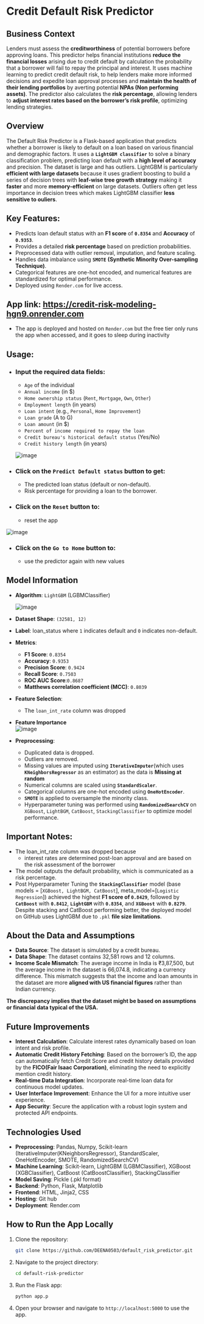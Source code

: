 # Credit Default Risk Predictor

## Business Context
Lenders must assess the **creditworthiness** of potential borrowers before approving loans. This predictor helps financial institutions **reduce the financial losses** arising due to credit default by calculation the probability that a borrower will fail to repay the principal and interest. It uses machine learning to predict credit default risk, to help lenders make more informed decisions and expedite loan approval processes and **maintain the health of their lending portfolios** by averting potential **NPAs (Non performing assets)**.
The predictor also calculates the **risk percentage**, allowing lenders to **adjust interest rates based on the borrower’s risk profile**, optimizing lending strategies.
  
## Overview
The Default Risk Predictor is a Flask-based application that predicts whether a borrower is likely to default on a loan based on various financial and demographic factors. It uses a **`LightGBM classifier`** to solve a binary classification problem, predicting loan default with a **high level of accuracy** and precision.
The dataset is large and has outliers. LightGBM is particularly **efficient with large datasets** because it uses gradient boosting to build a series of decision trees with **leaf-wise tree growth strategy** making it **faster** and more **memory-efficient** on large datasets. Outliers often get less importance in decision trees which makes LightGBM classifier **less sensitive to ouliers**. 

## Key Features:
* Predicts loan default status with an **F1 score** of **`0.8354`** and **Accuracy** of **`0.9353`**.
* Provides a detailed **risk percentage** based on prediction probabilities.
* Preprocessed data with outlier removal, imputation, and feature scaling.
* Handles data imbalance using **`SMOTE`** **(Synthetic Minority Over-sampling Technique)**.
* Categorical features are one-hot encoded, and numerical features are standardized for optimal performance.
* Deployed using `Render.com` for live access.

## App link: https://credit-risk-modeling-hgn9.onrender.com
* The app is deployed and hosted on `Render.com` but the free tier only runs the app when accessed, and it goes to sleep during inactivity

## Usage:
* ### Input the required data fields:
  * `Age` of the individual
  * `Annual income` (in $)
  * `Home ownership status` (`Rent`, `Mortgage`, `Own`, `Other`)
  * `Employment length` (in years)
  * `Loan intent` (e.g., `Personal`, `Home Improvement`)
  * `Loan grade` (A to G)
  * `Loan amount` (in $)
  * `Percent of income required to repay the loan`
  * `Credit bureau's historical default status` (Yes/No)
  * `Credit history length` (in years)

  ![image](https://github.com/user-attachments/assets/7b1f8771-c748-4fa1-8df8-906a3cf33ca6)


* ### Click on the **`Predict Default status`** button to get:
  * The predicted loan status (default or non-default).
  * Risk percentage for providing a loan to the borrower.

* ### Click on the `Reset` button to:
  * reset the app

 ![image](https://github.com/user-attachments/assets/87db8093-8ec1-4bf2-9391-6bc884611773)


* ### Click on the `Go to Home` button  to:
  * use the predictor again with new values

## Model Information

* **Algorithm**: `LightGBM` (LGBMClassifier)
  
  ![image](https://github.com/user-attachments/assets/5a58a630-6f89-4132-ae54-b9a13ccffdf8)


* **Dataset Shape**: `(32581, 12)`

* **Label**: loan_status where `1` indicates default and `0` indicates non-default.

* **Metrics**:
  * **F1 Score**: `0.8354`
  * **Accuracy**: `0.9353`
  * **Precision Score**: `0.9424`
  * **Recall Score**: `0.7503`
  * **ROC AUC Score**:`0.8687`
  * **Matthews correlation coefficient (MCC)**: `0.8039`
    
* **Feature Selection**:
  * The `loan_int_rate` column was dropped<br>

* **Feature Importance**<br>
  ![image](https://github.com/user-attachments/assets/65bb039d-377a-4ec8-ba8b-b89ba44fe9eb)

* **Preprocessing**:
  * Duplicated data is dropped.
  * Outliers are removed.
  * Missing values are imputed using **`IterativeImputer`**(which uses **`KNeighborsRegressor`** as an estimator) as the data is **Missing at random**
  * Numerical columns are scaled using **`StandardScaler`**.
  * Categorical columns are one-hot encoded using **`OneHotEncoder`**.
  * **`SMOTE`** is applied to oversample the minority class.
  * Hyperparameter tuning was performed using **`RandomizedSearchCV`** on `XGBoost`, `LightBGM`, `CatBoost`, `StackingClassifier` to optimize model performance.

## Important Notes:
* The loan_int_rate column was dropped because
  * interest rates are determined post-loan approval and are based on the risk assessment of the borrower
* The model outputs the default probability, which is communicated as a risk percentage.
* Post Hyperparameter Tuning the **`StackingClassifier`** model (base models = [`XGBoost, LightBGM, CatBoost`], meta_model=[`Logistic Regression`]) achieved the highest **F1 score of `0.8429`**, followed by **`CatBoost`** with **`0.8412`**, **`LightGBM`** with **`0.8354`**, and **`XGBoost`** with **`0.8279`**. Despite stacking and CatBoost performing better, the deployed model on GitHub uses LightGBM due to `.pkl` **file size limitations**.

## About the Data and Assumptions
* **Data Source**: The dataset is simulated by a credit bureau.
* **Data Shape**: The dataset contains 32,581 rows and 12 columns.
* **Income Scale Mismatch**: The average income in India is ₹3,87,500, but the average income in the dataset is 66,074.8, indicating a currency difference. This mismatch suggests that the income and loan amounts in the dataset are more **aligned with US financial figures** rather than Indian currency.

**The discrepancy implies that the dataset might be based on assumptions or financial data typical of the USA.**

## Future Improvements
* **Interest Calculation**: Calculate interest rates dynamically based on loan intent and risk profile.
* **Automatic Credit History Fetching**: Based on the borrower’s ID, the app can automatically fetch Credit Score and credit history details provided by  the **FICO(Fair Isaac Corporation)**, eliminating the need to explicitly mention credit history.
* **Real-time Data Integration**: Incorporate real-time loan data for continuous model updates.
* **User Interface Improvement**: Enhance the UI for a more intuitive user experience.
* **App Security**: Secure the application with a robust login system and protected API endpoints.

## Technologies Used
* **Preprocessing**: Pandas, Numpy, Scikit-learn (IterativeImputer(KNeighborsRegressor), StandardScaler, OneHotEncoder, SMOTE, RandomizedSearchCV)
* **Machine Learning**: Scikit-learn, LightGBM (LGBMClassifier), XGBoost (XGBClassifier), CatBoost (CatBoostClassifier), StackingClassifier
* **Model Saving**: Pickle (.pkl format)
* **Backend**: Python, Flask, Matplotlib
* **Frontend**: HTML, Jinja2, CSS
* **Hosting**: Git hub
* **Deployment**: Render.com

## How to Run the App Locally
1. Clone the repository:
   ```bash
   git clone https://github.com/DEENA0503/default_risk_predictor.git
2. Navigate to the project directory:
   ```bash
   cd default-risk-predictor
3. Run the Flask app:
   ```bash
   python app.p
4. Open your browser and navigate to `http://localhost:5000` to use the app.

